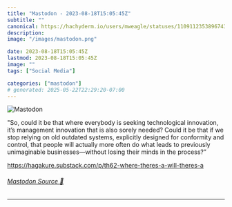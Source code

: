 ```yaml
---
title: "Mastodon - 2023-08-18T15:05:45Z"
subtitle: ""
canonical: https://hachyderm.io/users/mweagle/statuses/110911235389674361
description:
image: "/images/mastodon.png"

date: 2023-08-18T15:05:45Z
lastmod: 2023-08-18T15:05:45Z
image: ""
tags: ["Social Media"]

categories: ["mastodon"]
# generated: 2025-05-22T22:29:20-07:00
---
```

![Mastodon](/images/mastodon.png)

<p>&quot;So, could it be that where everybody is seeking technological innovation, it’s management innovation that is also sorely needed? Could it be that if we stop relying on old outdated systems, explicitly designed for conformity and control, that people will actually more often do what leads to previously unimaginable businesses—without losing their minds in the process?”</p><p><a href="https://hagakure.substack.com/p/th62-where-theres-a-will-theres-a" target="_blank" rel="nofollow noopener noreferrer" translate="no"><span class="invisible">https://</span><span class="ellipsis">hagakure.substack.com/p/th62-w</span><span class="invisible">here-theres-a-will-theres-a</span></a></p>


###### [Mastodon Source 🐘](https://hachyderm.io/@mweagle/110911235389674361)

___
